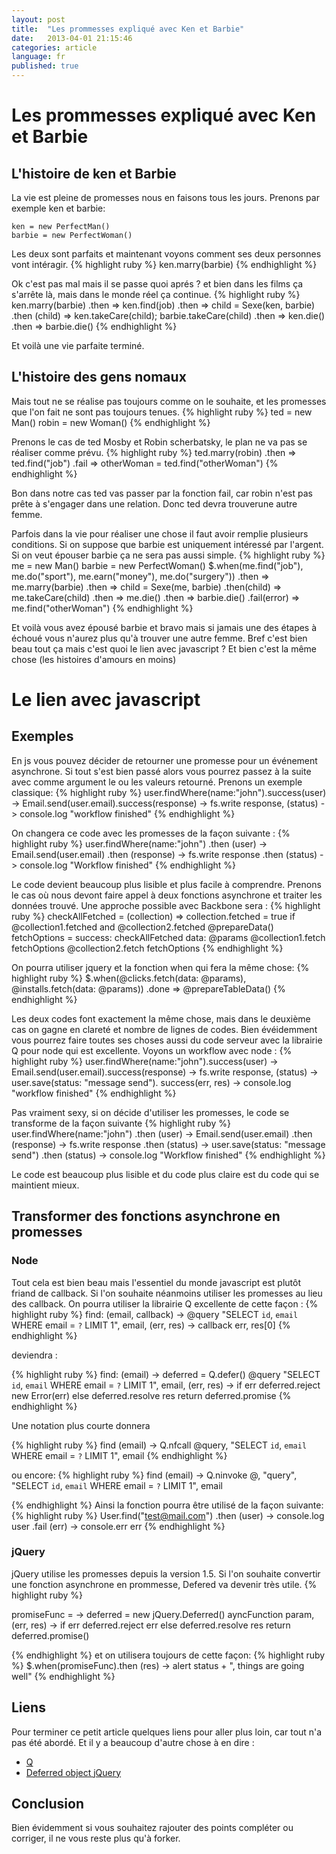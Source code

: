 ```yaml
---
layout: post
title:  "Les prommesses expliqué avec Ken et Barbie"
date:   2013-04-01 21:15:46
categories: article
language: fr
published: true
---
```


# Les prommesses expliqué avec Ken et Barbie
## L'histoire de ken et Barbie
La vie est pleine de promesses nous en faisons tous les jours. Prenons par exemple ken et barbie:
    
    ken = new PerfectMan()
    barbie = new PerfectWoman()


Les deux sont parfaits et maintenant voyons comment ses deux personnes vont intéragir. 
{% highlight ruby %}
ken.marry(barbie)
{% endhighlight %}

Ok c'est pas mal mais il se passe quoi aprés ? et bien dans les films ça s'arrête là, mais dans le monde réel ça continue.
{% highlight ruby %}
ken.marry(barbie)
  .then => ken.find(job)
  .then => child = Sexe(ken, barbie)
  .then (child) => ken.takeCare(child); barbie.takeCare(child)
  .then => ken.die()
  .then => barbie.die()
{% endhighlight %}

Et voilà une vie parfaite terminé. 

## L'histoire des gens nomaux
Mais tout ne se réalise pas toujours comme on le souhaite, et les promesses que l'on fait ne sont pas toujours tenues. 
{% highlight ruby %}
ted = new Man()
robin = new Woman()
{% endhighlight %}

Prenons le cas de ted Mosby et Robin scherbatsky, le plan ne va pas se réaliser comme prévu. 
{% highlight ruby %}
ted.marry(robin)
  .then => ted.find("job")
  .fail => otherWoman = ted.find("otherWoman")
{% endhighlight %}

Bon dans notre cas ted vas passer par la fonction fail, car robin n'est pas prête à s'engager dans une relation. Donc ted devra trouverune autre femme.

Parfois dans la vie pour réaliser une chose il faut avoir remplie plusieurs conditions. 
Si on suppose que barbie est uniquement intéressé par l'argent. Si on veut épouser barbie ça ne sera pas aussi simple. 
{% highlight ruby %}
me = new Man()
barbie = new PerfectWoman()
$.when(me.find("job"), me.do("sport"), me.earn("money"), me.do("surgery"))
  .then => me.marry(barbie)
  .then => child = Sexe(me, barbie)
  .then(child) => me.takeCare(child)
  .then => me.die()
  .then => barbie.die()
  .fail(error) => me.find("otherWoman")
{% endhighlight %}

Et voilà vous avez épousé barbie et bravo mais si jamais une des étapes à échoué vous n'aurez plus qu'à trouver une autre femme.
Bref c'est bien beau tout ça mais c'est quoi le lien avec javascript ? Et bien c'est la même chose (les histoires d'amours en moins) 

# Le lien avec javascript

## Exemples 

En js vous pouvez décider de retourner une promesse pour un événement asynchrone. 
Si tout s'est bien passé alors vous pourrez passez à la suite avec comme argument le ou les valeurs retourné.
Prenons un exemple classique:
{% highlight ruby %}
user.findWhere(name:"john").success(user) ->
  Email.send(user.email).success(response) ->
    fs.write response, (status) ->
      console.log "workflow finished"
{% endhighlight %}

On changera ce code avec les promesses de la façon suivante :
{% highlight ruby %}
user.findWhere(name:"john")
  .then (user) -> Email.send(user.email)
  .then (response) -> fs.write response
  .then (status) -> console.log "Workflow finished" 
{% endhighlight %}

Le code devient beaucoup plus lisible et plus facile à comprendre.
Prenons le cas où nous devont faire appel à deux fonctions asynchrone et traiter les données trouvé.
Une approche possible avec Backbone sera :
{% highlight ruby %}
checkAllFetched = (collection) =>
  collection.fetched = true
  if @collection1.fetched and @collection2.fetched
    @prepareData()
fetchOptions =
  success: checkAllFetched
  data: @params
@collection1.fetch fetchOptions
@collection2.fetch fetchOptions
{% endhighlight %}

On pourra utiliser jquery et la fonction when qui fera la même chose:
{% highlight ruby %}
$.when(@clicks.fetch(data: @params), @installs.fetch(data: @params))
  .done => @prepareTableData()
{% endhighlight %}

Les deux codes font exactement la même chose, mais dans le deuxième cas on gagne en clareté et nombre de lignes de codes.
Bien évéidemment vous pourrez faire toutes ses choses aussi du code serveur avec la librairie Q pour node qui est excellente. 
Voyons un workflow avec node :
{% highlight ruby %}
user.findWhere(name:"john").success(user) ->
  Email.send(user.email).success(response) ->
    fs.write response, (status) ->
      user.save(status: "message send"). success(err, res) ->
        console.log "workflow finished"
{% endhighlight %}

Pas vraiment sexy, si on décide d'utiliser les promesses, le code se transforme de la façon suivante
{% highlight ruby %}
user.findWhere(name:"john")
  .then (user) -> Email.send(user.email)
  .then (response) -> fs.write response
  .then (status) -> user.save(status: "message send")
  .then (status) -> console.log "Workflow finished" 
{% endhighlight %}

Le code est beaucoup plus lisible et du code plus claire est du code qui se maintient mieux. 

## Transformer des fonctions asynchrone en promesses
### Node
Tout cela est bien beau mais l'essentiel du monde javascript est plutôt friand de callback. 
Si l'on souhaite néanmoins utiliser les promesses au lieu des callback. 
On pourra utiliser la librairie Q excellente de cette façon :
{% highlight ruby %}
find: (email, callback) ->
  @query "SELECT `id`, `email` WHERE email = `?` LIMIT 1", email, (err, res) ->
    callback err, res[0]
{% endhighlight %}

deviendra : 

{% highlight ruby %}
find: (email) ->
  deferred = Q.defer()
  @query "SELECT `id`, `email` WHERE email = `?` LIMIT 1", 
    email, (err, res) ->
    if err
      deferred.reject new Error(err)
    else
      deferred.resolve res
    return deferred.promise
{% endhighlight %}

Une notation plus courte donnera

{% highlight ruby %}
find (email) ->
  Q.nfcall @query, "SELECT `id`, `email` WHERE email = `?` LIMIT 1", email 
{% endhighlight %}

ou encore: 
{% highlight ruby %}
find (email) ->
  Q.ninvoke @, "query", "SELECT `id`, `email` WHERE email = `?` LIMIT 1", email 

{% endhighlight %}
Ainsi la fonction pourra être utilisé de la façon suivante: 
{% highlight ruby %}
User.find("test@mail.com")
  .then (user) -> console.log user
  .fail (err) -> console.err err
{% endhighlight %}

### jQuery
jQuery utilise les promesses depuis la version 1.5. 
Si l'on souhaite convertir une fonction asynchrone en prommesse, Defered va devenir très utile. 
{% highlight ruby %}

promiseFunc = ->
  deferred = new jQuery.Deferred()
  ayncFunction param, (err, res) ->
    if err
      deferred.reject err
    else
      deferred.resolve res
  return deferred.promise()
       
{% endhighlight %}
et on utilisera toujours de cette façon:
{% highlight ruby %}
$.when(promiseFunc).then (res) ->
  alert status + ", things are going well"
{% endhighlight %}
 
## Liens

Pour terminer ce petit article quelques liens pour aller plus loin, car tout n'a pas été abordé. 
Et il y a beaucoup d'autre chose à en dire :
* [Q](http://documentup.com/kriskowal/q/)
* [Deferred object jQuery](http://api.jquery.com/category/deferred-object/)

## Conclusion 

Bien évidemment si vous souhaitez rajouter des points compléter ou corriger, il ne vous reste plus qu'à forker.